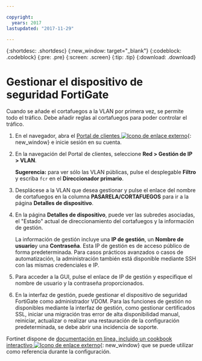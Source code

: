```yaml
---

copyright:
  years: 2017
lastupdated: "2017-11-29"

---
```


{:shortdesc: .shortdesc}
{:new_window: target="_blank"}
{:codeblock: .codeblock}
{:pre: .pre}
{:screen: .screen}
{:tip: .tip}
{:download: .download}

# Gestionar el dispositivo de seguridad FortiGate

Cuando se añade el cortafuegos a la VLAN por primera vez, se permite todo el tráfico. Debe añadir reglas al cortafuegos para poder controlar el tráfico. 

1. En el navegador, abra el [Portal de clientes ![Icono de enlace externo](../../icons/launch-glyph.svg "Icono de enlace externo")](https://control.softlayer.com/){: new_window} e inicie sesión en su cuenta.
2. En la navegación del Portal de clientes, seleccione **Red > Gestión de IP > VLAN**. 

	**Sugerencia:** para ver sólo las VLAN públicas, pulse el desplegable **Filtro** y escriba ``fcr`` en el **Direccionador primario**.
3. Desplácese a la VLAN que desea gestionar y pulse el enlace del nombre de cortafuegos en la columna **PASARELA/CORTAFUEGOS** para ir a la página **Detalles de dispositivo**.
4. En la página **Detalles de dispositivo**, puede ver las subredes asociadas, el "Estado" actual de direccionamiento del cortafuegos y la información de gestión. 

	La información de gestión incluye una **IP de gestión**, un **Nombre de usuario**y una **Contraseña**. Esta IP de gestión es de acceso público de forma predeterminada. Para casos prácticos avanzados o casos de automatización, la administración también está disponible mediante SSH con las mismas credenciales e IP.
5. Para acceder a la GUI, pulse el enlace de IP de gestión y especifique el nombre de usuario y la contraseña proporcionados. 
6. En la interfaz de gestión, puede gestionar el dispositivo de seguridad FortiGate como administrador VDOM. Para las funciones de gestión no disponibles mediante la interfaz de gestión, como gestionar certificados SSL, iniciar una migración tras error de alta disponibilidad manual, reiniciar, actualizar o realizar una restauración de la configuración predeterminada, se debe abrir una incidencia de soporte.

Fortinet dispone de [documentación en línea, incluido un cookbook interactivo ![Icono de enlace externo](../../icons/launch-glyph.svg "Icono de enlace externo")](http://cookbook.fortinet.com/fortigate/){: new_window} que se puede utilizar como referencia durante la configuración.
